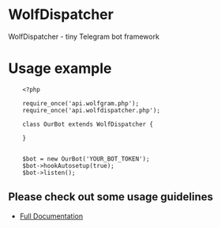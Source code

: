 # WolfDispatcher
WolfDispatcher - tiny Telegram bot framework


# Usage example

```
    <?php
     
    require_once('api.wolfgram.php');
    require_once('api.wolfdispatcher.php');
     
    class OurBot extends WolfDispatcher {
     
    }
     
     
    $bot = new OurBot('YOUR_BOT_TOKEN');
    $bot->hookAutosetup(true);
    $bot->listen();

```

## Please check out some usage guidelines

  * [Full Documentation](http://wiki.ubilling.net.ua/doku.php?id=wolfdispatcher)
